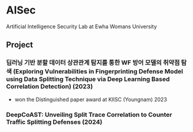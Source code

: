 # AISec
Artificial Intelligence Security Lab at Ewha Womans University


## Project
### 딥러닝 기반 분할 데이터 상관관계 탐지를 통한 WF 방어 모델의 취약점 탐색 (Exploring Vulnerabilities in Fingerprinting Defense Model using Data Splitting Technique via Deep Learning Based Correlation Detection) (2023)
- won the Distinguished paper award at KIISC (Youngnam) 2023
### DeepCoAST: Unveiling Split Trace Correlation to Counter Traffic Splitting Defenses (2024)

